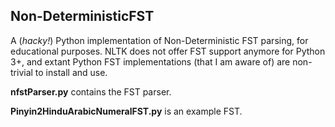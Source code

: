 ## Non-DeterministicFST
A (*hacky!*) Python implementation of Non-Deterministic FST parsing, for educational purposes. NLTK does not offer FST support anymore for Python 3+, and extant Python FST implementations (that I am aware of) are non-trivial to install and use. 

**nfstParser.py** contains the FST parser.

**Pinyin2HinduArabicNumeralFST.py** is an example FST.
